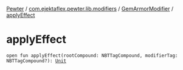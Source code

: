 [Pewter](../../index.md) / [com.ejektaflex.pewter.lib.modifiers](../index.md) / [GemArmorModifier](index.md) / [applyEffect](./apply-effect.md)

# applyEffect

`open fun applyEffect(rootCompound: NBTTagCompound, modifierTag: NBTTagCompound?): `[`Unit`](https://kotlinlang.org/api/latest/jvm/stdlib/kotlin/-unit/index.html)